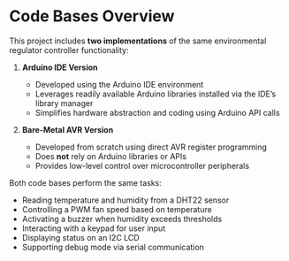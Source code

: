 # Code Bases Overview

This project includes **two implementations** of the same environmental regulator controller functionality:

1. **Arduino IDE Version**

   - Developed using the Arduino IDE environment
   - Leverages readily available Arduino libraries installed via the IDE’s library manager
   - Simplifies hardware abstraction and coding using Arduino API calls

2. **Bare-Metal AVR Version**

   - Developed from scratch using direct AVR register programming
   - Does **not** rely on Arduino libraries or APIs
   - Provides low-level control over microcontroller peripherals

Both code bases perform the same tasks:

- Reading temperature and humidity from a DHT22 sensor
- Controlling a PWM fan speed based on temperature
- Activating a buzzer when humidity exceeds thresholds
- Interacting with a keypad for user input
- Displaying status on an I2C LCD
- Supporting debug mode via serial communication
